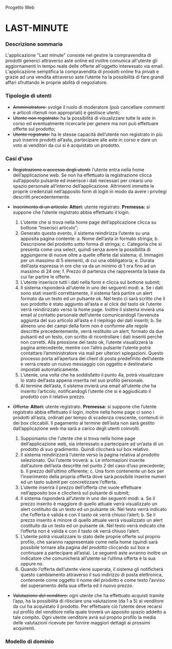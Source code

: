 Progetto Web
# LAST-MINUTE

### Descrizione sommaria
L'applicazione "Last minute" consiste nel gestire la compravendita di prodotti generici attraverso aste online ed inoltre comunica all'utente gli aggiornamenti in tempo reale delle offerte all'oggetto interessato via email.
L'applicazione semplifica la compravendita di prodotti online fra privati e grazie ad una vendita attraverso aste l’utente ha la possibilità di fare grandi affari sfruttando le proprie abilità di negoziatore. 

### Tipologie di utenti
* ~~Amministratore:~~ svolge il ruolo di moderatore (può cancellare commenti e articoli ritenuti non appropriati) e gestisce utenti;
* ~~Utente non registrato:~~ ha la possibilità di visualizzare tutte le aste in corso ed eventualmente ricercarle per genere ma non può effettuare offerte sul prodotto;
* ~~Utente registrato:~~ ha le stesse capacità dell’utente non registrato in più può inserire prodotti all’asta, partecipare alle aste in corso e dare un voto ai venditori da cui si è acquistato un prodotto.

### Casi d'uso
* ~~Registrazione o accesso degli utenti:~~ l’utente entra nella home dell’applicazione web. Se non ha effettuato la registrazione clicca sull’apposito pulsante ed inserisce i dati necessari per crearsi uno spazio personale all’interno dell’applicazione. Altrimenti immette le proprie credenziali nell’apposito form di login in modo da avere i privilegi descritti precedentemente.
* ~~Inserimento di un articolo:~~ 
  **Attori:** utente registrato.
  **Premessa:** si suppone che l’utente registrato abbia effettuato il login.
  
  1. L’utente che si trova nella home page dell’applicazione clicca su bottone “Inserisci articolo”;
  2. Generato questo evento, il sistema reindirizza l’utente su una apposita pagina contente:
        a. Nome dell’asta in formato stringa;
        b. Descrizione del prodotto sotto forma di stringa;
        c. Categoria che si presenta come una select, quindi senza avere la possibilità di aggiungerne di nuove oltre a quelle offerte dal sistema;
        d. Immagini per un massimo di 5 elementi, di cui una obbligatoria;
        e. Durata dell’asta espressa in ore che va da un minimo di 1 ora fino ad un massimo di 24 ore;
        f. Prezzo di partenza che rappresenta la base da cui far partire le offerte.
  3. L’utente inserisce tutti i dati nella form e clicca sul bottone submit;
  4. Il sistema risponderà all’utente in uno dei seguenti modi:
        a. Se i dati sono stati inseriti correttamente, il sistema farà partire un alert formato da un testo ed un pulsante ok. Nel testo ci sarà scritto che il suo prodotto è stato aggiunto all’asta e al click del tasto ok l’utente verrà reindirizzato verso la home page. Inoltre il sistema invierà una email al contatto personale dell’utente comunicandogli l’avvenuta aggiunta del suo articolo all’asta e il riepilogo dei dati inseriti;
        b. Se almeno uno dei campi della form non è conforme alle regole descritte precedentemente, verrà restituito un alert, formato da due pulsanti ed un testo, con scritto di ricontrollare i dati inseriti perché non corretti. Alla pressione del tasto ok, l’utente visualizzerà la pagina antecedente, mentre con l’altro pulsante l’utente potrà contattare l’amministratore via mail per ulteriori spiegazioni. Questo processo porta all’apertura del client di posta predefinito dell’utente e verrà creato un nuovo messaggio con oggetto e destinatario impostati automaticamente.
  5. L’utente, una volta che ha soddisfatto il punto 4a, potrà visualizzare lo stato dell’asta appena inserita nel suo profilo personale.
  6. Al termine dell’asta, il sistema invierà una email all’utente che ha inserito l’articolo, notificandogli l’utente che si è aggiudicato il prodotto con il relativo prezzo.
* ~~Offerta:~~
  **Attori:** utente registrato.
  **Premessa:** si suppone che l’utente registrato abbia effettuato il login, inoltre nella home page ci sono i prodotti all’asta, ordinati per tempo di scadenza crescente, contenuti in dei box cliccabili. Il pagamento al termine dell’asta non sarà gestito dall’applicazione web ma sarà a carico degli utenti coinvolti.
  
  1. Supponiamo che l’utente che si trova nella home page dell’applicazione web, sia interessato a partecipare ad un’asta di un prodotto di suo gradimento. Quindi cliccherà sul box relativo.
  2. Il sistema reindirizzerà l’utente verso la pagina relativa al prodotto selezionato. Qui l’utente troverà:
        a. Le informazioni inserite dall’autore dell’asta descritte nel punto 2 del caso d’uso precedente;
        b. Il prezzo dell’ultimo offerente;
        c. Una form contenente un box per l’inserimento della propria offerta dove sarà possibile inserire numeri ed un tasto submit per concretizzare l’offerta.
  3. L’utente inserirà il prezzo dell’offerta che vuole effettuare nell’apposito box e cliccherà sul pulsante di submit;
  4. Il sistema risponderà all’utente in uno dei seguenti modi:
        a. Se il prezzo inserito è maggiore di quello attuale verrà visualizzato un alert costituito da un testo ed un pulsante ok. Nel testo verrà indicato che l’offerta è valida e con il tasto ok verrà chiuso l’alert;
        b. Se il prezzo inserito è minore di quello attuale verrà visualizzato un alert costituito da un testo ed un pulsante ok. Nel testo verrà indicato che l’offerta non è valida e con il tasto ok verrà chiuso l’alert.
  5. L’utente potrà visualizzare lo stato delle proprie offerte sul proprio profilo, che saranno rappresentate come nella home (quindi sarà possibile tornare alla pagina del prodotto cliccando sul box e continuare a partecipare all’asta). Le seguenti aste avranno inoltre un indicatore che comunicherà all’utente se l’ultima offerta è la sua oppure no.
  6. Quando l’offerta dell’utente viene superata, il sistema gli notificherà questo cambiamento attraverso il suo indirizzo di posta elettronica, contenente come oggetto il nome del prodotto e come testo l’avviso del superamento della sua offerta ed il nuovo prezzo. 
* ~~Valutazione del venditore:~~ ogni utente che ha effettuato acquisti tramite l’app, ha la possibilità di rilisciare una valutazione (da 1 a 5) al venditore da cui ha acquistato il prodotto. Per effettuare ciò l’utente deve recarsi sul profilo del venditore nella quale troverà un apposito spazio addetto a tale compito. Ogni utente venditore avrà sul proprio profilo la media delle valutazioni ricevute per fornire maggiori dettagli ai prossimi acquirenti.

### Modello di dominio